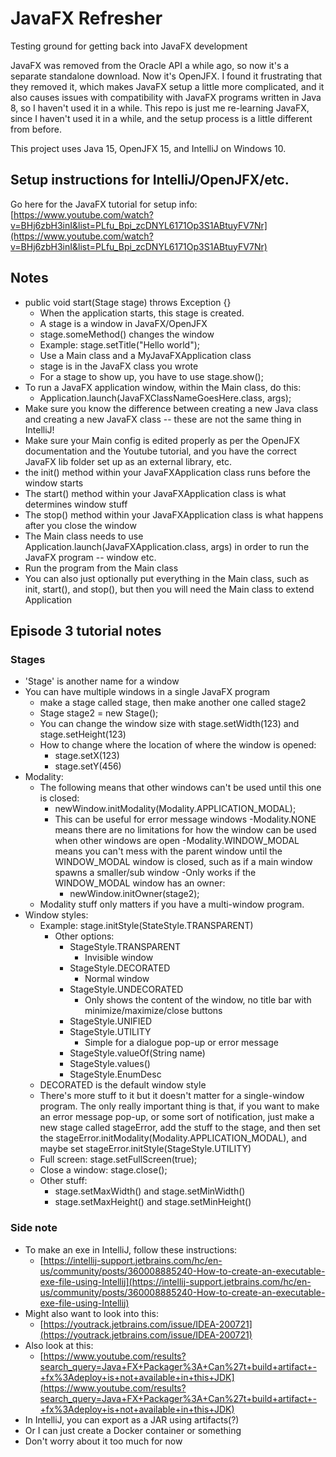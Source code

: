 # JavaFX Refresher

Testing ground for getting back into JavaFX development

JavaFX was removed from the Oracle API a while ago, so now it's a separate standalone download. Now it's OpenJFX. I found it frustrating that they removed it, which makes JavaFX setup a little more complicated, and it also causes issues with compatibility with JavaFX programs written in Java 8, so I haven't used it in a while. This repo is just me re-learning JavaFX, since I haven't used it in a while, and the setup process is a little different from before. 


This project uses Java 15, OpenJFX 15, and IntelliJ on Windows 10.

## Setup instructions for IntelliJ/OpenJFX/etc.

Go here for the JavaFX tutorial for setup info:
[https://www.youtube.com/watch?v=BHj6zbH3inI&list=PLfu_Bpi_zcDNYL6171Op3S1ABtuyFV7Nr](https://www.youtube.com/watch?v=BHj6zbH3inI&list=PLfu_Bpi_zcDNYL6171Op3S1ABtuyFV7Nr)

## Notes

- public void start(Stage stage) throws Exception {} 
	- When the application starts, this stage is created.
	- A stage is a window in JavaFX/OpenJFX
	- stage.someMethod() changes the window
	- Example: stage.setTitle("Hello world");
	- Use a Main class and a MyJavaFXApplication class
	- stage is in the JavaFX class you wrote
	- For a stage to show up, you have to use stage.show();
- To run a JavaFX application window, within the Main class, do this:
	- Application.launch(JavaFXClassNameGoesHere.class, args);
- Make sure you know the difference between creating a new Java class and creating a new JavaFX class -- these are not the same thing in IntelliJ!
- Make sure your Main config is edited properly as per the OpenJFX documentation and the Youtube tutorial, and you have the correct JavaFX lib folder set up as an external library, etc.
- the init() method within your JavaFXApplication class runs before the window starts
- The start() method within your JavaFXApplication class is what determines window stuff
- The stop() method within your JavaFXApplication class is what happens after you close the window
- The Main class needs to use Application.launch(JavaFXApplication.class, args) in order to run the JavaFX program -- window etc.
- Run the program from the Main class
- You can also just optionally put everything in the Main class, such as init, start(), and stop(), but then you will need the Main class to extend Application

## Episode 3 tutorial notes

### Stages

- 'Stage' is another name for a window
- You can have multiple windows in a single JavaFX program
	- make a stage called stage, then make another one called stage2
	- Stage stage2 = new Stage();
	- You can change the window size with stage.setWidth(123) and stage.setHeight(123)
	- How to change where the location of where the window is opened:
		- stage.setX(123)
		- stage.setY(456)
- Modality: 
	- The following means that other windows can't be used until this one is closed:
		- newWindow.initModality(Modality.APPLICATION_MODAL);
		- This can be useful for error message windows
	-Modality.NONE means there are no limitations for how the window can be used when other windows are open
	-Modality.WINDOW_MODAL means you can't mess with the parent window until the WINDOW_MODAL window is closed, such as if a main window spawns a smaller/sub window
		-Only works if the WINDOW_MODAL window has an owner:
			- newWindow.initOwner(stage2);
	- Modality stuff only matters if you have a multi-window program.
- Window styles:
	- Example: stage.initStyle(StateStyle.TRANSPARENT)
		- Other options:
			- StageStyle.TRANSPARENT
				- Invisible window
			- StageStyle.DECORATED
				- Normal window
			- StageStyle.UNDECORATED
				- Only shows the content of the window, no title bar with minimize/maximize/close buttons
			- StageStyle.UNIFIED
			- StageStyle.UTILITY
				- Simple for a dialogue pop-up or error message
			- StageStyle.valueOf(String name)
			- StageStyle.values()
			- StageStyle.EnumDesc<E>
	- DECORATED is the default window style
	- There's more stuff to it but it doesn't matter for a single-window program. The only really important thing is that, if you want to make an error message pop-up, or some sort of notification, just make a new stage called stageError, add the stuff to the stage, and then set the stageError.initModality(Modality.APPLICATION_MODAL), and maybe set stageError.initStyle(StageStyle.UTILITY)
	- Full screen: stage.setFullScreen(true);
	- Close a window: stage.close();
	- Other stuff:
		- stage.setMaxWidth() and stage.setMinWidth()
		- stage.setMaxHeight() and stage.setMinHeight()




### Side note

- To make an exe in IntelliJ, follow these instructions:
	- [https://intellij-support.jetbrains.com/hc/en-us/community/posts/360008885240-How-to-create-an-executable-exe-file-using-Intellij](https://intellij-support.jetbrains.com/hc/en-us/community/posts/360008885240-How-to-create-an-executable-exe-file-using-Intellij)
- Might also want to look into this:
	- [https://youtrack.jetbrains.com/issue/IDEA-200721](https://youtrack.jetbrains.com/issue/IDEA-200721)
- Also look at this:
	- [https://www.youtube.com/results?search_query=Java+FX+Packager%3A+Can%27t+build+artifact+-+fx%3Adeploy+is+not+available+in+this+JDK](https://www.youtube.com/results?search_query=Java+FX+Packager%3A+Can%27t+build+artifact+-+fx%3Adeploy+is+not+available+in+this+JDK)
- In IntelliJ, you can export as a JAR using artifacts(?)
- Or I can just create a Docker container or something
- Don't worry about it too much for now






